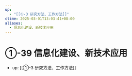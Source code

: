```yaml
---
up:
  - "[[①-3 研究方法、工作方法]]"
ctime: 2025-03-01T13:03:41+08:00
aliases:
  - 信息化建设、新技术应用
---
```


# ①-39 信息化建设、新技术应用

- up: [[①-3 研究方法、工作方法]]
